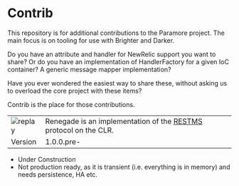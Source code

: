 # Contrib
This repository is for additional contributions to the Paramore project. The main focus is on tooling for use with Brighter and Darker.

Do you have an attribute and handler for NewRelic support you want to share? Or do you have an implementation of HandlerFactory for a given IoC container? A generic message mapper implementation?

Have you ever wondered the easiest way to share these, without asking us to overload the core project with these items?

Contrib is the place for those contributions.

|               |               |
| ------------- | ------------- |
|![replay](https://openclipart.org/download/170451/biker-b-w.svg)|Renegade is an implementation of the [RESTMS](http://www.restms.org/) protocol on the CLR. |
| Version  | 1.0.0.pre-  |
* Under Construction
* Not production ready, as it is transient (i.e. everything is in memory) and needs persistence, HA etc.








